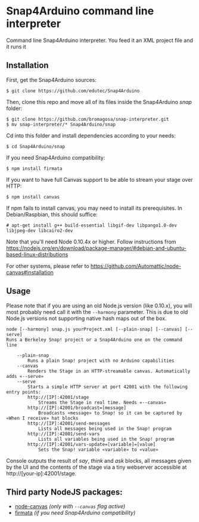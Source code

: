 # Snap4Arduino command line interpreter
Command line Snap4Arduino interpreter. You feed it an XML project file and it runs it

## Installation

First, get the Snap4Arduino sources:

```
$ git clone https://github.com/edutec/Snap4Arduino
```

Then, clone this repo and move all of its files inside the Snap4Arduino _snap_ folder:

```
$ git clone https://github.com/bromagosa/snap-interpreter.git
$ mv snap-interpreter/* Snap4Arduino/snap
```

Cd into this folder and install dependencies according to your needs:

```
$ cd Snap4Arduino/snap
```

If you need Snap4Arduino compatibility:

```
$ npm install firmata
```

If you want to have full Canvas support to be able to stream your stage over HTTP:

```
$ npm install canvas 
```

If npm fails to install canvas, you may need to install its prerequisites. In Debian/Raspbian, this should suffice:

```
# apt-get install g++ build-essential libgif-dev libpango1.0-dev libjpeg-dev libcairo2-dev
```

Note that you'll need Node 0.10.4x or higher. Follow instructions from https://nodejs.org/en/download/package-manager/#debian-and-ubuntu-based-linux-distributions

For other systems, please refer to https://github.com/Automattic/node-canvas#installation

## Usage

Please note that if you are using an old Node.js version (like 0.10.x), you will most probably need call it with the ``--harmony`` parameter. This is due to old Node.js versions not supporting native hash maps out of the box.

```
node [--harmony] snap.js yourProject.xml [--plain-snap] [--canvas] [--serve]
Runs a Berkeley Snap! project or a Snap4Arduino one on the command line

	--plain-snap
		Runs a plain Snap! project with no Arduino capabilities
	--canvas
		Renders the Stage in an HTTP-streamable canvas. Automatically adds «--serve»
	--serve
		Starts a simple HTTP server at port 42001 with the following entry points:
		http://[IP]:42001/stage
			Streams the Stage in real time. Needs «--canvas»
		http://[IP]:42001/broadcast=[message]
			Broadcasts «message» to Snap! so it can be captured by «When I receive» hat blocks
		http://[IP]:42001/send-messages
			Lists all messages being used in the Snap! program
		http://[IP]:42001/send-vars
			Lists all variables being used in the Snap! program
		http://[IP]:42001/vars-update=[variable]=[value]
			Sets the Snap! variable «variable» to «value»
```

Console outputs the result of *say*, *think* and *ask* blocks, all messages given by the UI and the contents of the stage via a tiny webserver accessible at http://[your-ip]:42001/stage.

## Third party NodeJS packages:
* [node-canvas](https://github.com/Automattic/node-canvas) _(only with ``--canvas`` flag active)_
* [firmata](https://github.com/jgautier/firmata) _(if you need Snap4Arduino compatibility)_
